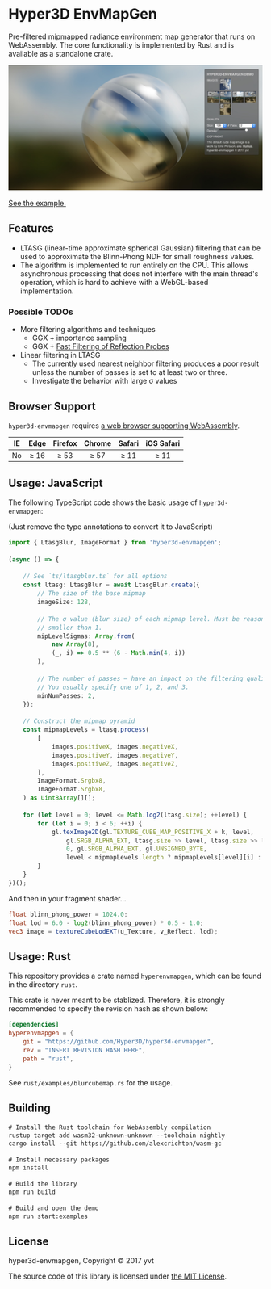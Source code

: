 Hyper3D EnvMapGen
=================

Pre-filtered mipmapped radiance environment map generator that runs on WebAssembly. The core functionality is implemented by Rust and is available as a standalone crate.

![](doc/demo.jpg)

[See the example.](https://hyper3d.github.io/hyper3d-envmapgen/examples/index.html)

## Features

- LTASG (linear-time approximate spherical Gaussian) filtering that can be used to approximate the Blinn-Phong NDF for small roughness values.
- The algorithm is implemented to run entirely on the CPU. This allows asynchronous processing that does not interfere with the main thread's operation, which is hard to achieve with a WebGL-based implementation.

### Possible TODOs

- More filtering algorithms and techniques
    - GGX + importance sampling
    - GGX + [Fast Filtering of Reflection Probes]
- Linear filtering in LTASG 
    - The currently used nearest neighbor filtering produces a poor result unless the number of passes is set to at least two or three.
    - Investigate the behavior with large σ values

[Fast Filtering of Reflection Probes]: https://dl.acm.org/citation.cfm?id=3071786

## Browser Support

`hyper3d-envmapgen` requires [a web browser supporting WebAssembly](https://caniuse.com/#feat=wasm).

|  IE | Edge | Firefox | Chrome | Safari | iOS Safari |
| :-: | :--: | :-----: | :----: | :----: | :--------: |
|  No | ≥ 16 |   ≥ 53  |  ≥ 57  |  ≥ 11  |    ≥ 11    |

## Usage: JavaScript

The following TypeScript code shows the basic usage of `hyper3d-envmapgen`:

(Just remove the type annotations to convert it to JavaScript)

```ts
import { LtasgBlur, ImageFormat } from 'hyper3d-envmapgen';

(async () => {

    // See `ts/ltasgblur.ts` for all options
    const ltasg: LtasgBlur = await LtasgBlur.create({
        // The size of the base mipmap
        imageSize: 128,

        // The σ value (blur size) of each mipmap level. Must be reasonably 
        // smaller than 1.
        mipLevelSigmas: Array.from(
            new Array(8), 
            (_, i) => 0.5 ** (6 - Math.min(4, i))
        ),

        // The number of passes — have an impact on the filtering quality. 
        // You usually specify one of 1, 2, and 3.
        minNumPasses: 2,
    });

    // Construct the mipmap pyramid
    const mipmapLevels = ltasg.process(
        [
            images.positiveX, images.negativeX,
            images.positiveY, images.negativeY,
            images.positiveZ, images.negativeZ,
        ],
        ImageFormat.Srgbx8,
        ImageFormat.Srgbx8,
    ) as Uint8Array[][];

    for (let level = 0; level <= Math.log2(ltasg.size); ++level) {
        for (let i = 0; i < 6; ++i) {
            gl.texImage2D(gl.TEXTURE_CUBE_MAP_POSITIVE_X + k, level,
                gl.SRGB_ALPHA_EXT, ltasg.size >> level, ltasg.size >> level,
                0, gl.SRGB_ALPHA_EXT, gl.UNSIGNED_BYTE,
                level < mipmapLevels.length ? mipmapLevels[level][i] : null);
        }
    }
})();
```

And then in your fragment shader...

```glsl
float blinn_phong_power = 1024.0;
float lod = 6.0 - log2(blinn_phong_power) * 0.5 - 1.0;
vec3 image = textureCubeLodEXT(u_Texture, v_Reflect, lod);
```

## Usage: Rust

This repository provides a crate named `hyperenvmapgen`, which can be found in the directory `rust`.

This crate is never meant to be stablized. Therefore, it is strongly recommended to specify the revision hash as shown below:

```toml
[dependencies]
hyperenvmapgen = { 
    git = "https://github.com/Hyper3D/hyper3d-envmapgen", 
    rev = "INSERT REVISION HASH HERE",
    path = "rust",
}
```

See `rust/examples/blurcubemap.rs` for the usage.

## Building

```shell
# Install the Rust toolchain for WebAssembly compilation
rustup target add wasm32-unknown-unknown --toolchain nightly
cargo install --git https://github.com/alexcrichton/wasm-gc 

# Install necessary packages
npm install

# Build the library
npm run build

# Build and open the demo
npm run start:examples
```

## License

hyper3d-envmapgen, Copyright © 2017 yvt

The source code of this library is licensed under [the MIT License].

[the MIT License]: https://opensource.org/licenses/MIT
